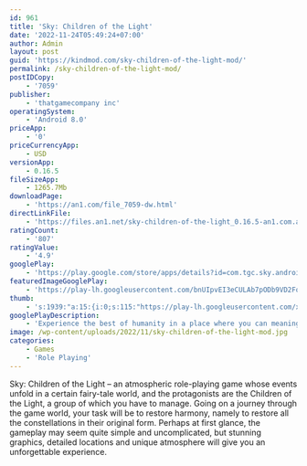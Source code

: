 ```yaml
---
id: 961
title: 'Sky: Children of the Light'
date: '2022-11-24T05:49:24+07:00'
author: Admin
layout: post
guid: 'https://kindmod.com/sky-children-of-the-light-mod/'
permalink: /sky-children-of-the-light-mod/
postIDCopy:
    - '7059'
publisher:
    - 'thatgamecompany inc'
operatingSystem:
    - 'Android 8.0'
priceApp:
    - '0'
priceCurrencyApp:
    - USD
versionApp:
    - 0.16.5
fileSizeApp:
    - 1265.7Mb
downloadPage:
    - 'https://an1.com/file_7059-dw.html'
directLinkFile:
    - 'https://files.an1.net/sky-children-of-the-light_0.16.5-an1.com.apk'
ratingCount:
    - '807'
ratingValue:
    - '4.9'
googlePlay:
    - 'https://play.google.com/store/apps/details?id=com.tgc.sky.android'
featuredImageGooglePlay:
    - 'https://play-lh.googleusercontent.com/bnUIpvEI3eCULAb7pODb9VD2FqydXyOqukNXTYh0mh9VGREJZAb7FY3UvqJywGEL-GfO'
thumb:
    - 's:1939:"a:15:{i:0;s:115:"https://play-lh.googleusercontent.com/xhzK2zaLit7VnfBJZLEyM197XKSHKlgXFPmcNX58CYdXDoY9loNRIyeTVLeNfq7EoMc=w526-h296";i:1;s:115:"https://play-lh.googleusercontent.com/zhdNIJp6COSjeV8scJ05IK533-kxJsxhzGlAucshLCYXdK2KL0Tor3rccale2DAT3E8=w526-h296";i:2;s:115:"https://play-lh.googleusercontent.com/A28L6NOqMo8hc6ljeojQe_PCP--xkNDG4z25RZcU0-BnsOnVAaikTZtKWVUf5prqXoI=w526-h296";i:3;s:116:"https://play-lh.googleusercontent.com/LsTlZ0uuToH6_BPbaiMpIC6JBIFbrjpYoBFYlbYLKSY4folZHZK9oLD38B5TCyqPr284=w526-h296";i:4;s:116:"https://play-lh.googleusercontent.com/Ws6i80ku4z43ktbHHdkosyc2vRJ3Wz_igcwwBrpTvaTaeKi5x0nYgVflfgDqtpN7J8x4=w526-h296";i:5;s:115:"https://play-lh.googleusercontent.com/u78HhtSivnYQxtnsZMDv2GPbKNRsZ_OLHLhTF5YehJLBbXOy38SWzUJD_LMgZcgbbm4=w526-h296";i:6;s:115:"https://play-lh.googleusercontent.com/7UdGUF9HMfJxrepY4tuWbZCXOAFxBc4oNzZNL7xgv22R88nRnIAXaJ6AmVf1zmaIx8k=w526-h296";i:7;s:116:"https://play-lh.googleusercontent.com/VU7Ft4BdKQpVu7wOU68FeybJhE-EPKHU7Z2TThb-N_uLdSaExXfy09S1v9ITWLx5UVIn=w526-h296";i:8;s:116:"https://play-lh.googleusercontent.com/0XffLSIkaeoLeSpj_ppRusF8mewICSkcuwWkw6febamXtk0Ro-4aK81YqFavWf4-jWMi=w526-h296";i:9;s:115:"https://play-lh.googleusercontent.com/UbDmZNbij6P1RXJoetsHlerBafkgntK2SIgF-9U-XmasCF5YSlZY1is-AbXC2vloXR8=w526-h296";i:10;s:114:"https://play-lh.googleusercontent.com/gu_ypw52o2PMcdEHRMJW3rNOgQuazYPiSzB80Zsjc9e7sDMot2mO3TY1yg_h1KBnDA=w526-h296";i:11;s:116:"https://play-lh.googleusercontent.com/TUKgKptQqjsSPfw-rSO8goyrbP9yRbJ6aEj-UJoMjFQcoPIiA4w9oWCOUrCY1XYCHDgt=w526-h296";i:12;s:116:"https://play-lh.googleusercontent.com/8IQ1X0MScYBOumBpjnBMoL9BvvXVsmGxFEIV57IzB4uSsssTC-7R7kghuhInfnpNEtwL=w526-h296";i:13;s:116:"https://play-lh.googleusercontent.com/guwrVs5zzP5Fj4IJP_MQ_krG9RP-vYy0xYZcvdi5AmqIYHcDCNO113MeHnwrRYc4v628=w526-h296";i:14;s:116:"https://play-lh.googleusercontent.com/LGxvbLON_-oT6a5TqcajRPXTNhKfabJ6YtOvcUlqJT-YH6abyFHAI_O-9oUIbXutr4pp=w526-h296";}";'
googlePlayDescription:
    - 'Experience the best of humanity in a place where you can meaningfully connect with others. In Sky, you can soar above the clouds, play instruments, or just relax and enjoy the beauty around you. There is no pressure. Just allow the experience to open up at your own pace. All are welcome, especially you!. From the creators behind Journey and Flower, comes a peaceful social adventure that is set to warm your hearts - Sky: Children of the Light.. With the stars united, our light was infinite. But darkness came and the stars fell, creating a new home in the clouds. A long time has passed...it is time to bring our lost stars home. Wake up, Descendant of the Light, your adventure begins now.'
image: /wp-content/uploads/2022/11/sky-children-of-the-light-mod.jpg
categories:
    - Games
    - 'Role Playing'
---
```


Sky: Children of the Light – an atmospheric role-playing game whose events unfold in a certain fairy-tale world, and the protagonists are the Children of the Light, a group of which you have to manage. Going on a journey through the game world, your task will be to restore harmony, namely to restore all the constellations in their original form. Perhaps at first glance, the gameplay may seem quite simple and uncomplicated, but stunning graphics, detailed locations and unique atmosphere will give you an unforgettable experience.